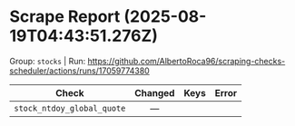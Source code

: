 # Scrape Report (2025-08-19T04:43:51.276Z)

Group: `stocks`  |  Run: https://github.com/AlbertoRoca96/scraping-checks-scheduler/actions/runs/17059774380

| Check | Changed | Keys | Error |
|---|:---:|:--|:--|
| `stock_ntdoy_global_quote` | — |  |  |
